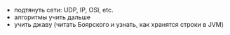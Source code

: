 - подтянуть сети: UDP, IP, OSI, etc.
- алгоритмы учить дальше
- учить джаву (читать Боярского и узнать, как хранятся строки в JVM)
